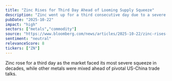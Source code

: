 ```yaml
---
title: "Zinc Rises for Third Day Ahead of Looming Supply Squeeze"
description: "Zinc went up for a third consecutive day due to a severe supply squeeze, amidst mixed performance of other metals before crucial US-China trade talks."
pubDate: "2025-10-22"
impact: "high"
sectors: ["metals","commodity"]
source: "https://www.bloomberg.com/news/articles/2025-10-22/zinc-rises-for-third-day-ahead-of-looming-supply-squeeze"
sentiment: "neutral"
relevanceScore: 8
tickers: ["ZN"]
---
```


Zinc rose for a third day as the market faced its most severe squeeze in decades, while other metals were mixed ahead of pivotal US-China trade talks.
